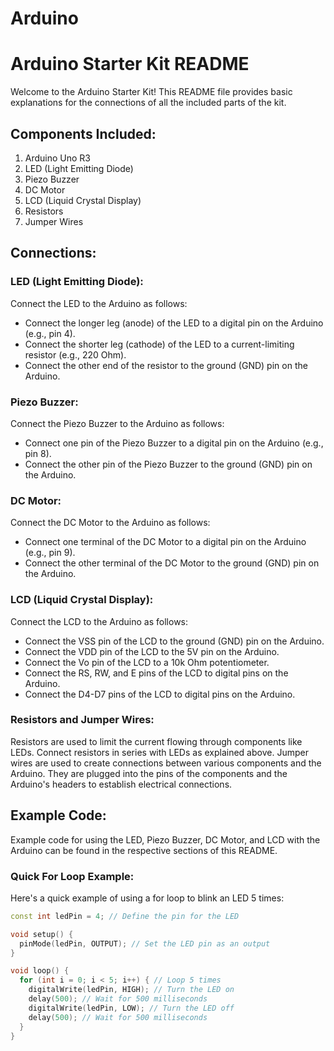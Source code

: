 # Arduino
# Arduino Starter Kit README

Welcome to the Arduino Starter Kit! This README file provides basic explanations for the connections of all the included parts of the kit.

## Components Included:

1. Arduino Uno R3
2. LED (Light Emitting Diode)
3. Piezo Buzzer
4. DC Motor
5. LCD (Liquid Crystal Display)
6. Resistors
7. Jumper Wires

## Connections:

### LED (Light Emitting Diode):

Connect the LED to the Arduino as follows:
- Connect the longer leg (anode) of the LED to a digital pin on the Arduino (e.g., pin 4).
- Connect the shorter leg (cathode) of the LED to a current-limiting resistor (e.g., 220 Ohm).
- Connect the other end of the resistor to the ground (GND) pin on the Arduino.

### Piezo Buzzer:

Connect the Piezo Buzzer to the Arduino as follows:
- Connect one pin of the Piezo Buzzer to a digital pin on the Arduino (e.g., pin 8).
- Connect the other pin of the Piezo Buzzer to the ground (GND) pin on the Arduino.

### DC Motor:

Connect the DC Motor to the Arduino as follows:
- Connect one terminal of the DC Motor to a digital pin on the Arduino (e.g., pin 9).
- Connect the other terminal of the DC Motor to the ground (GND) pin on the Arduino.

### LCD (Liquid Crystal Display):

Connect the LCD to the Arduino as follows:
- Connect the VSS pin of the LCD to the ground (GND) pin on the Arduino.
- Connect the VDD pin of the LCD to the 5V pin on the Arduino.
- Connect the Vo pin of the LCD to a 10k Ohm potentiometer.
- Connect the RS, RW, and E pins of the LCD to digital pins on the Arduino.
- Connect the D4-D7 pins of the LCD to digital pins on the Arduino.

### Resistors and Jumper Wires:

Resistors are used to limit the current flowing through components like LEDs. Connect resistors in series with LEDs as explained above. Jumper wires are used to create connections between various components and the Arduino. They are plugged into the pins of the components and the Arduino's headers to establish electrical connections.

## Example Code:

Example code for using the LED, Piezo Buzzer, DC Motor, and LCD with the Arduino can be found in the respective sections of this README.

### Quick For Loop Example:

Here's a quick example of using a for loop to blink an LED 5 times:

```cpp
const int ledPin = 4; // Define the pin for the LED

void setup() {
  pinMode(ledPin, OUTPUT); // Set the LED pin as an output
}

void loop() {
  for (int i = 0; i < 5; i++) { // Loop 5 times
    digitalWrite(ledPin, HIGH); // Turn the LED on
    delay(500); // Wait for 500 milliseconds
    digitalWrite(ledPin, LOW); // Turn the LED off
    delay(500); // Wait for 500 milliseconds
  }
}
